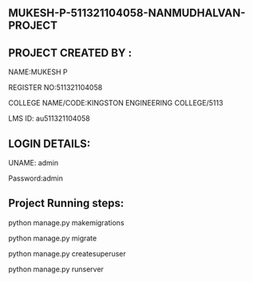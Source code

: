 ## MUKESH-P-511321104058-NANMUDHALVAN-PROJECT

## PROJECT CREATED BY : 

   NAME:MUKESH P

   REGISTER NO:511321104058

   COLLEGE NAME/CODE:KINGSTON ENGINEERING COLLEGE/5113

   LMS ID: au511321104058

## LOGIN DETAILS:

   UNAME: admin
   
   Password:admin

## Project Running steps:

python manage.py makemigrations

python manage.py migrate

python manage.py createsuperuser

python manage.py runserver
